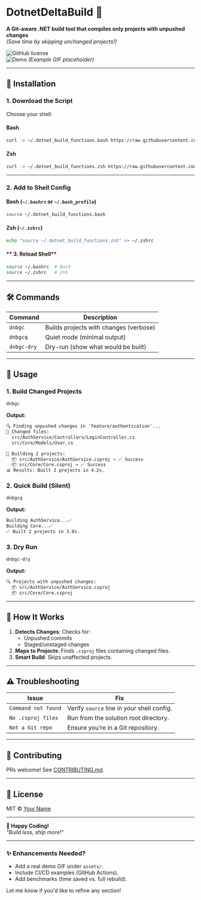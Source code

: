 # DotnetDeltaBuild 🚀  
**A Git-aware .NET build tool that compiles only projects with unpushed changes**  
*(Save time by skipping unchanged projects!)*  

![GitHub license](https://img.shields.io/badge/platform-bash%20%7C%20zsh-blue)  
![Demo](https://github.com/prashantkashyap12345/DotnetDeltaBuild/raw/main/assets/demo.gif) *(Example GIF placeholder)*  

---

## 🔧 Installation  

### **1. Download the Script**  
Choose your shell:  

#### **Bash**  
```bash
curl -o ~/.dotnet_build_functions.bash https://raw.githubusercontent.com/prashantkashyap12345/DotnetDeltaBuild/main/dotnet_build_functions.bash
```

#### **Zsh**  
```bash
curl -o ~/.dotnet_build_functions.zsh https://raw.githubusercontent.com/prashantkashyap12345/DotnetDeltaBuild/main/dotnet_build_functions.zsh
```

---

### **2. Add to Shell Config**  
#### **Bash** (`~/.bashrc` or `~/.bash_profile`)  
```bash
source ~/.dotnet_build_functions.bash
```

#### **Zsh** (`~/.zshrc`)  
```bash
echo "source ~/.dotnet_build_functions.zsh" >> ~/.zshrc
```
<!--```bash
source ~/.dotnet_build_functions.zsh
``` -->

#### ** 3. Reload Shell**  
```bash
source ~/.bashrc  # Bash
source ~/.zshrc   # Zsh
```

---

## 🛠️ Commands  
| Command          | Description                              |
|------------------|------------------------------------------|
| `dnbgc`          | Builds projects with changes (verbose)   |
| `dnbgcq`         | Quiet mode (minimal output)              |
| `dnbgc-dry`      | Dry-run (show what would be built)       |

---

## 🚀 Usage  
### **1. Build Changed Projects**  
```bash
dnbgc
```
**Output:**  
```diff
🔍 Finding unpushed changes in 'feature/authentication'...
📝 Changed files:
  src/AuthService/Controllers/LoginController.cs
  src/Core/Models/User.cs

🔨 Building 2 projects:
  📦 src/AuthService/AuthService.csproj → ✅ Success
  📦 src/Core/Core.csproj → ✅ Success
📊 Results: Built 2 projects in 4.2s.
```

### **2. Quick Build (Silent)**  
```bash
dnbgcq
```
**Output:**  
```bash
Building AuthService...✅
Building Core...✅
✅ Built 2 projects in 3.8s.
```

### **3. Dry Run**  
```bash
dnbgc-dry
```
**Output:**  
```bash
🔍 Projects with unpushed changes:
  📦 src/AuthService/AuthService.csproj
  📦 src/Core/Core.csproj
```

---

## 📜 How It Works  
1. **Detects Changes**: Checks for:  
   - Unpushed commits  
   - Staged/unstaged changes  
2. **Maps to Projects**: Finds `.csproj` files containing changed files.  
3. **Smart Build**: Skips unaffected projects.  

---

## ⚠️ Troubleshooting  
| Issue                  | Fix                                      |
|------------------------|------------------------------------------|
| `Command not found`    | Verify `source` line in your shell config. |
| `No .csproj files`     | Run from the solution root directory.     |
| `Not a Git repo`       | Ensure you’re in a Git repository.        |

---

## 🤝 Contributing  
PRs welcome! See [CONTRIBUTING.md](CONTRIBUTING.md).  

---

## 📄 License  
MIT © [Your Name](https://github.com/prashantkashyap12345)  

---

**🎉 Happy Coding!**  
*"Build less, ship more!"*  

--- 

### ✨ Enhancements Needed?  
- Add a real demo GIF under `assets/`.  
- Include CI/CD examples (GitHub Actions).  
- Add benchmarks (time saved vs. full rebuild).  

Let me know if you'd like to refine any section!
